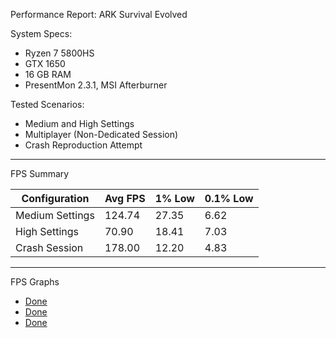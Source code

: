 Performance Report: ARK Survival Evolved

System Specs: 
- Ryzen 7 5800HS  
- GTX 1650  
- 16 GB RAM  
- PresentMon 2.3.1, MSI Afterburner

Tested Scenarios:
- Medium and High Settings
- Multiplayer (Non-Dedicated Session)
- Crash Reproduction Attempt

---

FPS Summary

| Configuration        | Avg FPS | 1% Low | 0.1% Low |
|----------------------|---------|--------|----------|
| Medium Settings       | 124.74  | 27.35  | 6.62     |
| High Settings         | 70.90   | 18.41  | 7.03     |
| Crash Session         | 178.00  | 12.20  | 4.83     |

---

FPS Graphs

- [Done](medium_settings_fps_plot.png)  
- [Done](high_settings_fps_plot.png)  
- [Done](crash_session_fps_plot.png)
